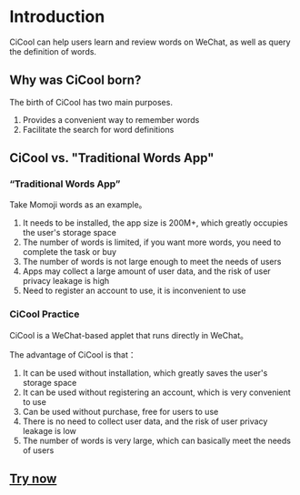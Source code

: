 # Introduction

CiCool can help users learn and review words on WeChat, as well as query the definition of words.

## Why was CiCool born?

The birth of CiCool has two main purposes.

1. Provides a convenient way to remember words
2. Facilitate the search for word definitions

## CiCool vs. "Traditional Words App"

### “Traditional Words App”

Take Momoji words as an example。

1. It needs to be installed, the app size is 200M+, which greatly occupies the user's storage space
2. The number of words is limited, if you want more words, you need to complete the task or buy
3. The number of words is not large enough to meet the needs of users
4. Apps may collect a large amount of user data, and the risk of user privacy leakage is high
5. Need to register an account to use, it is inconvenient to use

### CiCool Practice

CiCool is a WeChat-based applet that runs directly in WeChat。

The advantage of CiCool is that：

1. It can be used without installation, which greatly saves the user's storage space
2. It can be used without registering an account, which is very convenient to use
3. Can be used without purchase, free for users to use
4. There is no need to collect user data, and the risk of user privacy leakage is low
5. The number of words is very large, which can basically meet the needs of users

## [Try now](/download.html)


